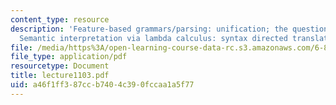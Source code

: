 ```yaml
---
content_type: resource
description: 'Feature-based grammars/parsing: unification; the question of representation,
  Semantic interpretation via lambda calculus: syntax directed translation.'
file: /media/https%3A/open-learning-course-data-rc.s3.amazonaws.com/6-863j-natural-language-and-the-computer-representation-of-knowledge-spring-2003/a46f1ff387ccb7404c390fccaa1a5f77_lecture1103.pdf
file_type: application/pdf
resourcetype: Document
title: lecture1103.pdf
uid: a46f1ff3-87cc-b740-4c39-0fccaa1a5f77
---
```


